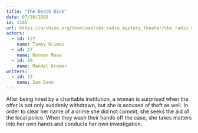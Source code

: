 ```yaml
---
title: "The Death Disk"
date: 07/30/1980
id: 1105
url: https://archive.org/download/cbs_radio_mystery_theater/cbs_radio_mystery_theater-1101-1150.zip/cbs_radio_mystery_theater-1101-1150%2Fcbsrmt_1105_the_death_disk.mp3
actors:  
  - id: 127
    name: Tammy Grimes  
  - id: 27
    name: Norman Rose  
  - id: 49
    name: Mandel Kramer
writers:  
  - id: 13
    name: Sam Dann
---
```

After being hired by a charitable institution, a woman is surprised when the offer is not only suddenly withdrawn, but she is accused of theft as well. In order to clear her name of a crime she did not commit, she seeks the aid of the local police. When they wash their hands off the case, she takes matters into her own hands and conducts her own investigation.